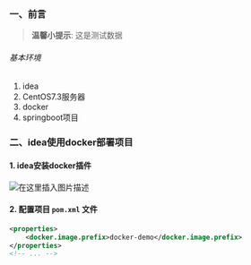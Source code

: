 ﻿### 一、前言

> **温馨小提示**: 这是测试数据

###### 基本环境

1. idea
2. CentOS7.3服务器
3. docker
4. springboot项目

### 二、idea使用docker部署项目

#### 1. idea安装docker插件

![在这里插入图片描述](https://img-blog.csdnimg.cn/20190822150005579.png?x-oss-process=image/watermark,type_ZmFuZ3poZW5naGVpdGk,shadow_10,text_aHR0cHM6Ly9ibG9nLmNzZG4ubmV0L3FxXzM4MjI1NTU4,size_16,color_FFFFFF,t_70)

#### 2. 配置项目 `pom.xml` 文件
```xml
<properties>
    <docker.image.prefix>docker-demo</docker.image.prefix>
</properties>
<!-- ... -->
```
